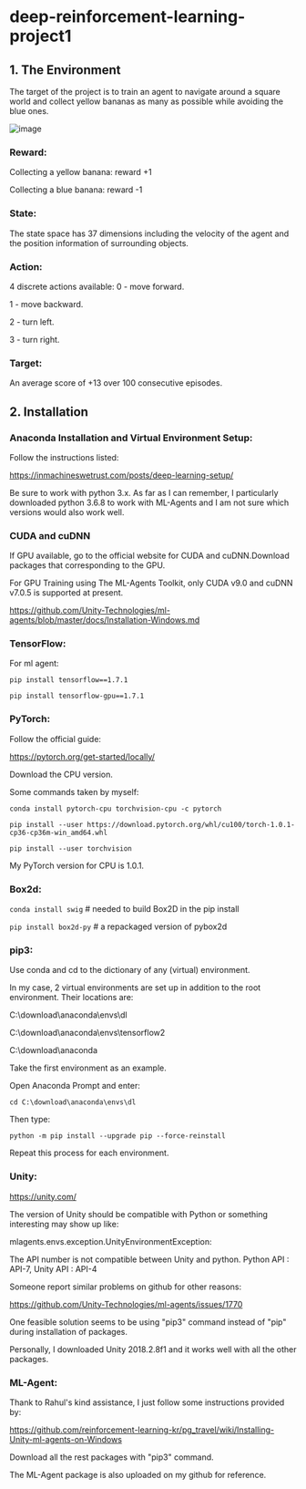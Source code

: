 # deep-reinforcement-learning-project1
## 1. The Environment
The target of the project is to train an agent to navigate around a square world and collect yellow bananas as many as possible while avoiding the blue ones.

![image](https://github.com/gcbbobo/deep-reinforcement-learning-project1/blob/master/banana.gif)

### Reward:
Collecting a yellow banana: reward +1

Collecting a blue banana:   reward -1

### State:
The state space has 37 dimensions including the velocity of the agent and the position information of surrounding objects.

### Action:
4 discrete actions available:
0 - move forward.

1 - move backward.

2 - turn left.

3 - turn right.

### Target:
An average score of +13 over 100 consecutive episodes.

## 2. Installation
### Anaconda Installation and Virtual Environment Setup:
Follow the instructions listed: 

https://inmachineswetrust.com/posts/deep-learning-setup/

Be sure to work with python 3.x. As far as I can remember, I particularly downloaded python 3.6.8 to work with ML-Agents and I am not sure which versions would also work well.

### CUDA and cuDNN
If GPU available, go to the official website for CUDA and cuDNN.Download packages that corresponding to the GPU. 

For GPU Training using The ML-Agents Toolkit, only CUDA v9.0 and cuDNN v7.0.5 is supported at present.

https://github.com/Unity-Technologies/ml-agents/blob/master/docs/Installation-Windows.md

### TensorFlow: 
For ml agent:

`pip install tensorflow==1.7.1`

`pip install tensorflow-gpu==1.7.1`

### PyTorch:
Follow the official guide:

https://pytorch.org/get-started/locally/

Download the CPU version.

Some commands taken by myself:

`conda install pytorch-cpu torchvision-cpu -c pytorch`

`pip install --user https://download.pytorch.org/whl/cu100/torch-1.0.1-cp36-cp36m-win_amd64.whl`

`pip install --user torchvision`

My PyTorch version for CPU is 1.0.1.

### Box2d:
`conda install swig` # needed to build Box2D in the pip install

`pip install box2d-py` # a repackaged version of pybox2d

### pip3:
Use conda and cd to the dictionary of any (virtual) environment.

In my case, 2 virtual environments are set up in addition to the root environment. Their locations are:

C:\download\anaconda\envs\dl

C:\download\anaconda\envs\tensorflow2

C:\download\anaconda

Take the first environment as an example.

Open Anaconda Prompt and enter:

`cd C:\download\anaconda\envs\dl`

Then type:

`python -m pip install --upgrade pip --force-reinstall`

Repeat this process for each environment.

### Unity:
https://unity.com/

The version of Unity should be compatible with Python or something interesting may show up like:

mlagents.envs.exception.UnityEnvironmentException: 

The API number is not compatible between Unity and python. Python API : API-7, Unity API : API-4

Someone report similar problems on github for other reasons:

https://github.com/Unity-Technologies/ml-agents/issues/1770

One feasible solution seems to be using "pip3" command instead of "pip" during installation of packages.

Personally, I downloaded Unity 2018.2.8f1 and it works well with all the other packages. 

### ML-Agent:
Thank to Rahul's kind assistance, I just follow some instructions provided by:

https://github.com/reinforcement-learning-kr/pg_travel/wiki/Installing-Unity-ml-agents-on-Windows

Download all the rest packages with "pip3" command.

The ML-Agent package is also uploaded on my github for reference.



